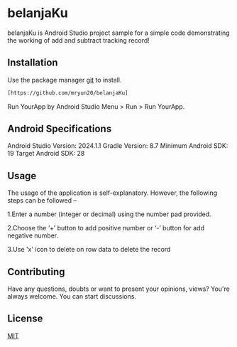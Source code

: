 # belanjaKu

belanjaKu is Android Studio project sample for a simple code demonstrating the working of add and subtract tracking record!

## Installation

Use the package manager [git](https://pip.pypa.io/en/stable/) to install.

```bash
[https://github.com/mryun20/belanjaKu]
```
Run YourApp by Android Studio Menu > Run > Run YourApp.



## Android Specifications
Android Studio Version: 2024.1.1 Gradle Version: 8.7 Minimum Android SDK: 19 Target Android SDK: 28
## Usage
The usage of the application is self-explanatory. However, the following steps can be followed –

1.Enter a number (integer or decimal) using the number pad 
  provided.

2.Choose the ‘+’ button to add positive number or ‘-’ button for 
 add negative number.

3.Use 'x' icon to delete on row data to delete the record

## Contributing

Have any questions, doubts or want to present your opinions, views? You're always welcome. You can start discussions.

## License

[MIT](https://choosealicense.com/licenses/mit/)
